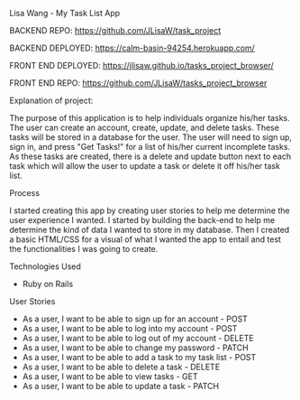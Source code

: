 Lisa Wang - My Task List App

BACKEND REPO: https://github.com/JLisaW/task_project

BACKEND DEPLOYED: https://calm-basin-94254.herokuapp.com/

FRONT END DEPLOYED: https://jlisaw.github.io/tasks_project_browser/

FRONT END REPO: https://github.com/JLisaW/tasks_project_browser

Explanation of project:

The purpose of this application is to help individuals organize his/her tasks.  The user can create an account, create, update, and delete tasks.  These tasks will be stored in a database for the user.  The user will need to sign up, sign in, and press "Get Tasks!” for a list of his/her current incomplete tasks.  As these tasks are created, there is a delete and update button next to each task which will allow the user to update a task or delete it off his/her task list.

Process

I started creating this app by creating user stories to help me determine the user experience I wanted. I started by building the back-end to help me determine the kind of data I wanted to store in my database. Then I created a basic HTML/CSS for a visual of what I wanted the app to entail and test the functionalities I was going to create.


Technologies Used

* Ruby on Rails

User Stories

* As a user, I want to be able to sign up for an account - POST
* As a user, I want to be able to log into my account - POST
* As a user, I want to be able to log out of my account - DELETE
* As a user, I want to be able to change my password - PATCH
* As a user, I want to be able to add a task to my task list - POST
* As a user, I want to be able to delete a task - DELETE
* As a user, I want to be able to view tasks - GET
* As a user, I want to be able to update a task - PATCH
